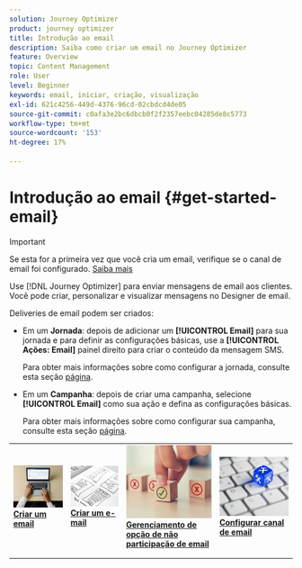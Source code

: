 ```yaml
---
solution: Journey Optimizer
product: journey optimizer
title: Introdução ao email
description: Saiba como criar um email no Journey Optimizer
feature: Overview
topic: Content Management
role: User
level: Beginner
keywords: email, iniciar, criação, visualização
exl-id: 621c4256-449d-4376-96cd-02cbdcd4de05
source-git-commit: c0afa3e2bc6dbcb0f2f2357eebc04285de8c5773
workflow-type: tm+mt
source-wordcount: '153'
ht-degree: 17%

---
```


# Introdução ao email {#get-started-email}

>[!IMPORTANT]
>
>Se esta for a primeira vez que você cria um email, verifique se o canal de email foi configurado. [Saiba mais](email-settings.md)

Use [!DNL Journey Optimizer] para enviar mensagens de email aos clientes. Você pode criar, personalizar e visualizar mensagens no Designer de email.

Deliveries de email podem ser criados:

* Em um **Jornada**: depois de adicionar um **[!UICONTROL Email]** para sua jornada e para definir as configurações básicas, use a **[!UICONTROL Ações: Email]** painel direito para criar o conteúdo da mensagem SMS.

   Para obter mais informações sobre como configurar a jornada, consulte esta seção [página](../building-journeys/journey-gs.md).

* Em um **Campanha**: depois de criar uma campanha, selecione **[!UICONTROL Email]** como sua ação e defina as configurações básicas.

   Para obter mais informações sobre como configurar sua campanha, consulte esta seção [página](../campaigns/create-campaign.md#configure).

<table style="table-layout:fixed"><tr style="border: 0;">
<td>
<a href="create-email.md">
<img alt="Cliente potencial" src="../assets/do-not-localize/email-create.jpeg">
</a>
<div><a href="create-email.md"><strong>Criar um email</strong>
</div>
<p>
</td>
<td>
<a href="get-started-email-design.md">
<img alt="Pouco frequentes" src="../assets/do-not-localize/email-design.jpg">
</a>
<div>
<a href="get-started-email-design.md"><strong>Criar um e-mail</strong></a>
</div>
<p></td>
<td>
<a href="email-opt-out.md">
<img alt="Validação" src="../assets/do-not-localize/email-opt-out.jpg">
</a>
<div>
<a href="email-opt-out.md"><strong>Gerenciamento de opção de não participação de email</strong></a>
</div>
<p>
</td>
<td>
<a href="email-settings.md">
<img alt="Validação" src="../assets/do-not-localize/email-config.jpg">
</a>
<div>
<a href="email-settings.md"><strong>Configurar canal de email</strong></a>
</div>
<p>
</td>
</tr></table>
